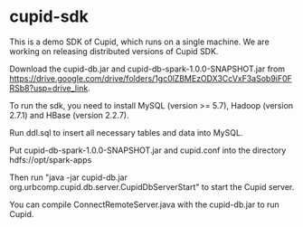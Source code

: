 # cupid-sdk
This is a demo SDK of Cupid, which runs on a single machine. We are working on releasing distributed versions of Cupid SDK.

Download the cupid-db.jar and cupid-db-spark-1.0.0-SNAPSHOT.jar from https://drive.google.com/drive/folders/1gc0lZBMEzODX3CcVxF3aSob9iF0FRSb8?usp=drive_link.

To run the sdk, you need to install MySQL (version >= 5.7), Hadoop (version 2.7.1) and HBase (version 2.2.7).

Run ddl.sql to insert all necessary tables and data into MySQL.

Put cupid-db-spark-1.0.0-SNAPSHOT.jar and cupid.conf into the directory hdfs://opt/spark-apps

Then run "java -jar cupid-db.jar org.urbcomp.cupid.db.server.CupidDbServerStart" to start the Cupid server.

You can compile ConnectRemoteServer.java with the cupid-db.jar to run Cupid.